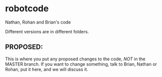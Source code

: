 robotcode
=========

Nathan, Rohan and Brian's code


Different versions are in different folders. 

PROPOSED:
---------
This is where you put any proposed changes to the code, _NOT_ in the MASTER branch. If you want to change something, talk to Brian, Nathan or Rohan, put it here, and we will discuss it.
